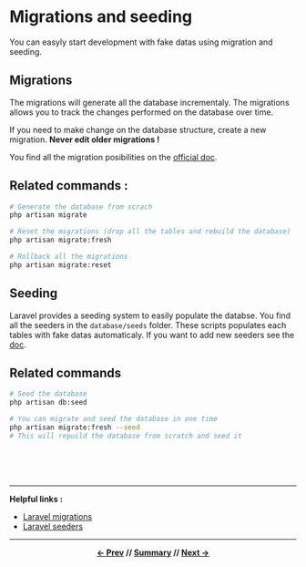 # Migrations and seeding

You can easyly start development with fake datas using migration and seeding.

## Migrations

The migrations will generate all the database incrementaly. The migrations allows you to track the changes performed on the database over time.

If you need to make change on the database structure, create a new migration. **Never edit older migrations !**

You find all the migration posibilities on the [official doc](https://laravel.com/docs/5.5/migrations).

## Related commands :
```sh
# Generate the database from scrach
php artisan migrate

# Reset the migrations (drop all the tables and rebuild the database)
php artisan migrate:fresh

# Rollback all the migrations
php artisan migrate:reset
```

## Seeding

Laravel provides a seeding system to easily populate the databse. You find all the seeders in the `database/seeds` folder. These scripts populates each tables with fake datas automaticaly. If you want to add new seeders see the [doc](https://laravel.com/docs/5.5/seeding).

## Related commands
```sh
# Seed the database
php artisan db:seed

# You can migrate and seed the database in one time
php artisan migrate:fresh --seed
# This will repuild the database from scratch and seed it
```

<br>
<br>
<br>
<hr>

**Helpful links :**

* [Laravel migrations](https://laravel.com/docs/5.5/migrations)
* [Laravel seeders](https://laravel.com/docs/5.5/seeding)

<hr>
<div align="center">

**[<- Prev](../install/getready.md) // [Summary](../README.md) // [Next ->](database.md)**

</div>